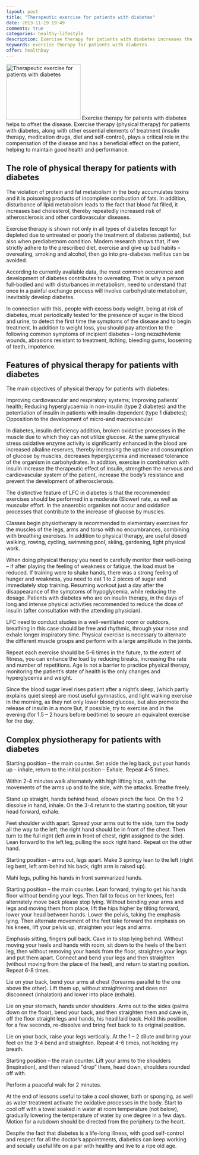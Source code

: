```yaml
---
layout: post
title: "Therapeutic exercise for patients with diabetes"
date: 2013-11-19 19:49
comments: true
categories: healthy-lifestyle
description: Exercise therapy for patients with diabetes increases the therapeutic effect of insulin, strengthens the nervous and cardiovascular system and, along &hellip;
keywords: exercise therapy for patients with diabetes
offer: healthbuy
---
```

<p><img class="left" src="http://medusanews.com/images/exercise-therapy-for-patients-with-diabetes/image.jpg" width="200" height="150" title="Exercise therapy for patients with diabetes" alt="Therapeutic exercise for patients with diabetes"> Exercise therapy for patients with diabetes helps to offset the disease. Exercise therapy (physical therapy) for patients with diabetes, along with other essential elements of treatment (insulin therapy, medication drugs, diet and self-control), plays a critical role in the compensation of the disease and has a beneficial effect on the patient, helping to maintain good health and performance.</p>

<!-- more -->


<h2>The role of physical therapy for patients with diabetes</h2>

<p>The violation of protein and fat metabolism in the body accumulates toxins and it is poisoning products of incomplete combustion of fats. In addition, disturbance of lipid metabolism leads to the fact that blood fat filled, it increases bad cholesterol, thereby repeatedly increased risk of atherosclerosis and other cardiovascular diseases.</p>

<p>Exercise therapy is shown not only in all types of diabetes (except for depleted due to untreated or poorly the treatment of diabetes patients), but also when prediabetnom condition. Modern research shows that, if we strictly adhere to the prescribed diet, exercise and give up bad habits &ndash; overeating, smoking and alcohol, then go into pre-diabetes mellitus can be avoided.</p>

<p>According to currently available data, the most common occurrence and development of diabetes contributes to overeating. That is why a person full-bodied and with disturbances in metabolism, need to understand that once in a painful exchange process will involve carbohydrate metabolism, inevitably develop diabetes.</p>

<p>In connection with this, people with excess body weight, being at risk of diabetes, must periodically tested for the presence of sugar in the blood and urine, to detect the first time the symptoms of the disease and to begin treatment. In addition to weight loss, you should pay attention to the following common symptoms of incipient diabetes &ndash; long nezazhivlenie wounds, abrasions resistant to treatment, itching, bleeding gums, loosening of teeth, impotence.</p>

<h2>Features of physical therapy for patients with diabetes</h2>

<p>The main objectives of physical therapy for patients with diabetes:</p>

<p>Improving cardiovascular and respiratory systems;
Improving patients&#8217; health;
Reducing hyperglycaemia in non-insulin (type 2 diabetes) and the potentiation of insulin in patients with insulin-dependent (type 1 diabetes);
Opposition to the development of micro-and macrovascular.</p>

<p>In diabetes, insulin deficiency addition, broken oxidative processes in the muscle due to which they can not utilize glucose. At the same physical stress oxidative enzyme activity is significantly enhanced in the blood are increased alkaline reserves, thereby increasing the uptake and consumption of glucose by muscles, decreases hyperglycemia and increased tolerance of the organism in carbohydrates. In addition, exercise in combination with insulin increase the therapeutic effect of insulin, strengthen the nervous and cardiovascular system of the patient, increase the body&rsquo;s resistance and prevent the development of atherosclerosis.</p>

<p>The distinctive feature of LFC in diabetes is that the recommended exercises should be performed in a moderate (Slower) rate, as well as muscular effort. In the anaerobic organism not occur and oxidation processes that contribute to the increase of glucose by muscles.</p>

<p>Classes begin physiotherapy is recommended to elementary exercises for the muscles of the legs, arms and torso with no encumbrances, combining with breathing exercises.  In addition to physical therapy, are useful dosed walking, rowing, cycling, swimming pool, skiing, gardening, light physical work.</p>

<p>When doing physical therapy you need to carefully monitor their well-being &ndash; if after playing the feeling of weakness or fatigue, the load must be reduced. If training were to shake hands, there was a strong feeling of hunger and weakness, you need to eat 1 to 2 pieces of sugar and immediately stop training. Resuming workout just a day after the disappearance of the symptoms of hypoglycemia, while reducing the dosage. Patients with diabetes who are on insulin therapy, in the days of long and intense physical activities recommended to reduce the dose of insulin (after consultation with the attending physician).</p>

<p>LFC need to conduct studies in a well-ventilated room or outdoors, breathing in this case should be free and rhythmic, through your nose and exhale longer inspiratory time. Physical exercise is necessary to alternate the different muscle groups and perform with a large amplitude in the joints.</p>

<p>Repeat each exercise should be 5-6 times in the future, to the extent of fitness, you can enhance the load by reducing breaks, increasing the rate and number of repetitions. Age is not a barrier to practice physical therapy, monitoring the patient&rsquo;s state of health is the only changes and hyperglycemia and weight.</p>

<p>Since the blood sugar level rises patient after a night&rsquo;s sleep, (which partly explains quiet sleep) are most useful gymnastics, and light walking exercise in the morning, as they not only lower blood glucose, but also promote the release of insulin in a more  But, if possible, try to exercise and in the evening (for 1.5 &ndash; 2 hours before bedtime) to secure an equivalent exercise for the day.</p>

<h2>Complex physiotherapy for patients with diabetes</h2>

<p>Starting position &ndash; the main counter. Set aside the leg back, put your hands up &ndash; inhale, return to the initial position &ndash; Exhale. Repeat 4-5 times.</p>

<p>Within 2-4 minutes walk alternately with high lifting hips, with the movements of the arms up and to the side, with the attacks. Breathe freely.</p>

<p>Stand up straight, hands behind head, elbows pinch the face. On the 1-2 dissolve in hand, inhale. On the 3-4 return to the starting position, tilt your head forward, exhale.</p>

<p>Feet shoulder width apart. Spread your arms out to the side, turn the body all the way to the left, the right hand should be in front of the chest. Then turn to the full right (left arm in front of chest, right assigned to the side). Lean forward to the left leg, pulling the sock right hand. Repeat on the other hand.</p>

<p>Starting position &ndash; arms out, legs apart. Make 3 springy lean to the left (right leg bent, left arm behind his back, right arm is raised up).</p>

<p>Mahi legs, pulling his hands in front summarized hands.</p>

<p>Starting position &ndash; the main counter. Lean forward, trying to get his hands floor without bending your legs. Then fall to focus on her knees, feet alternately move back please stop lying. Without bending your arms and legs and moving them from place, lift the hips higher by tilting forward, lower your head between hands. Lower the pelvis, taking the emphasis lying. Then alternate movement of the feet take forward the emphasis on his knees, lift your pelvis up, straighten your legs and arms.</p>

<p>Emphasis sitting, fingers pull back. Cave in to stop lying behind. Without moving your heels and hands with room, sit down to the heels of the bent leg, then without removing your hands from the floor, straighten your legs and put them apart. Connect and bend your legs and then straighten (without moving from the place of the heel), and return to starting position. Repeat 6-8 times.</p>

<p>Lie on your back, bend your arms at chest (forearms parallel to the one above the other). Lift them up, without straightening and does not disconnect (inhalation) and lower into place (exhale).</p>

<p>Lie on your stomach, hands under shoulders. Arms out to the sides (palms down on the floor), bend your back, and then straighten them and cave in, off the floor straight legs and hands, his head laid back. Hold this position for a few seconds, re-dissolve and bring feet back to its original position.</p>

<p>Lie on your back, raise your legs vertically. At the 1 &ndash; 2 dilute and bring your feet on the 3-4 bend and straighten. Repeat 4-6 times, not holding my breath.</p>

<p>Starting position &ndash; the main counter. Lift your arms to the shoulders (inspiration), and then relaxed &ldquo;drop&rdquo; them, head down, shoulders rounded off with.</p>

<p>Perform a peaceful walk for 2 minutes.</p>

<p>At the end of lessons useful to take a cool shower, bath or sponging, as well as water treatment activate the oxidative processes in the body. Start to cool off with a towel soaked in water at room temperature (not below), gradually lowering the temperature of water by one degree in a few days. Motion for a rubdown should be directed from the periphery to the heart.</p>

<p>Despite the fact that diabetes is a life-long illness, with good self-control and respect for all the doctor&rsquo;s appointments, diabetics can keep working and socially useful life on a par with healthy and live to a ripe old age.</p>
